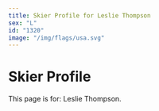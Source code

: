 ```yaml
---
title: Skier Profile for Leslie Thompson
sex: "L"
id: "1320"
image: "/img/flags/usa.svg" 
---
```


# Skier Profile

This page is for: Leslie Thompson.
    